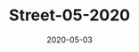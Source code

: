 ---
title: "Street-05-2020"
date: "2020-05-03"
summary: ""
draft: false
source_bucket: "b2://steinbrueck-io-gallery/Street-05-2020"
tags: ["Street", "BW"]
---